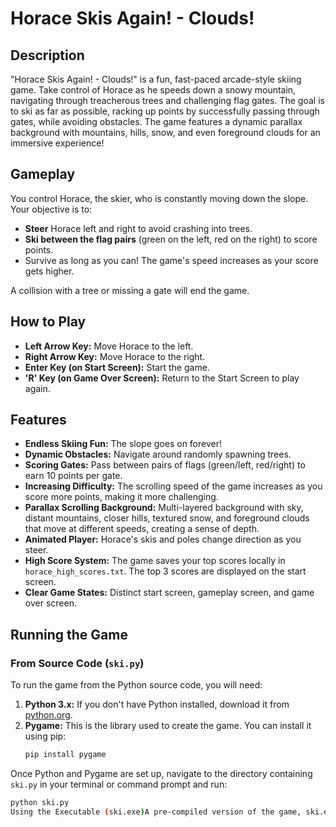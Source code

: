 # Horace Skis Again! - Clouds!

## Description

"Horace Skis Again! - Clouds!" is a fun, fast-paced arcade-style skiing game. Take control of Horace as he speeds down a snowy mountain, navigating through treacherous trees and challenging flag gates. The goal is to ski as far as possible, racking up points by successfully passing through gates, while avoiding obstacles. The game features a dynamic parallax background with mountains, hills, snow, and even foreground clouds for an immersive experience!

## Gameplay

You control Horace, the skier, who is constantly moving down the slope. Your objective is to:

* **Steer** Horace left and right to avoid crashing into trees.
* **Ski between the flag pairs** (green on the left, red on the right) to score points.
* Survive as long as you can! The game's speed increases as your score gets higher.

A collision with a tree or missing a gate will end the game.

## How to Play

* **Left Arrow Key:** Move Horace to the left.
* **Right Arrow Key:** Move Horace to the right.
* **Enter Key (on Start Screen):** Start the game.
* **'R' Key (on Game Over Screen):** Return to the Start Screen to play again.

## Features

* **Endless Skiing Fun:** The slope goes on forever!
* **Dynamic Obstacles:** Navigate around randomly spawning trees.
* **Scoring Gates:** Pass between pairs of flags (green/left, red/right) to earn 10 points per gate.
* **Increasing Difficulty:** The scrolling speed of the game increases as you score more points, making it more challenging.
* **Parallax Scrolling Background:** Multi-layered background with sky, distant mountains, closer hills, textured snow, and foreground clouds that move at different speeds, creating a sense of depth.
* **Animated Player:** Horace's skis and poles change direction as you steer.
* **High Score System:** The game saves your top scores locally in `horace_high_scores.txt`. The top 3 scores are displayed on the start screen.
* **Clear Game States:** Distinct start screen, gameplay screen, and game over screen.

## Running the Game

### From Source Code (`ski.py`)

To run the game from the Python source code, you will need:

1.  **Python 3.x:** If you don't have Python installed, download it from [python.org](https://www.python.org/).
2.  **Pygame:** This is the library used to create the game. You can install it using pip:
    ```bash
    pip install pygame
    ```

Once Python and Pygame are set up, navigate to the directory containing `ski.py` in your terminal or command prompt and run:

```bash
python ski.py
Using the Executable (ski.exe)A pre-compiled version of the game, ski.exe, is available in the dist folder (if it has been created using a tool like PyInstaller).Navigate to the dist folder.Double-click on `ski.exe